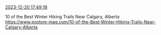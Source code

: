 [2023-12-20 17:49:18](https://mstdn.social/@hill_wanderer/111614004970191869)

10 of the Best Winter Hiking Trails Near Calgary, Alberta <a href="https://www.explore-mag.com/10-of-the-Best-Winter-Hiking-Trails-Near-Calgary-Alberta" target="_blank" rel="nofollow noopener noreferrer" translate="no">https://www.explore-mag.com/10-of-the-Best-Winter-Hiking-Trails-Near-Calgary-Alberta</a>